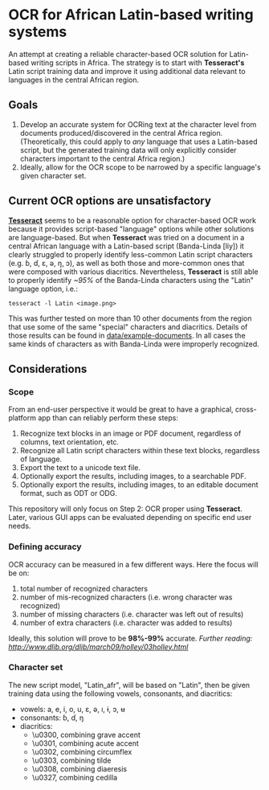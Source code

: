 # OCR for African Latin-based writing systems

An attempt at creating a reliable character-based OCR solution for Latin-based writing scripts in Africa. The strategy is to start with **Tesseract's** Latin script training data and improve it using additional data relevant to languages in the central African region.

## Goals

1. Develop an accurate system for OCRing text at the character level from documents produced/discovered in the central Africa region. (Theoretically, this could apply to *any* language that uses a Latin-based script, but the generated training data will only explicitly consider characters important to the central Africa region.)
1. Ideally, allow for the OCR scope to be narrowed by a specific language's
   given character set.

## Current OCR options are unsatisfactory

**[Tesseract](https://github.com/tesseract-ocr)** seems to be a reasonable option for character-based OCR work because it provides script-based "language" options while other solutions are language-based. But when **Tesseract** was tried on a document in a central African language with a Latin-based script (Banda-Linda [liy]) it clearly struggled to properly identify less-common Latin script characters (e.g. ɓ, ɗ, ɛ, ə, ŋ, ɔ), as well as both those and more-common ones that were composed with various diacritics. Nevertheless, **Tesseract** is still able to properly identify *~95%* of the Banda-Linda characters using the "Latin" language option, i.e.:
```
tesseract -l Latin <image.png>
```

This was further tested on more than 10 other documents from the region that use some of the same "special" characters and diacritics. Details of those results can be found in [data/example-documents](data/example-documents). In all cases the same kinds of characters as with Banda-Linda were improperly recognized.

## Considerations

### Scope

From an end-user perspective it would be great to have a graphical, cross-platform app than can reliably perform these steps:
1. Recognize text blocks in an image or PDF document, regardless of columns, text orientation, etc.
1. Recognize all Latin script characters within these text blocks, regardless of language.
1. Export the text to a unicode text file.
1. Optionally export the results, including images, to a searchable PDF.
1. Optionally export the results, including images, to an editable document format, such as ODT or ODG.

This repository will only focus on Step 2: OCR proper using **Tesseract**. Later, various GUI apps can be evaluated depending on specific end user needs.

### Defining accuracy

OCR accuracy can be measured in a few different ways. Here the focus will be on:
1. total number of recognized characters
1. number of mis-recognized characters (i.e. wrong character was recognized)
1. number of missing characters (i.e. character was left out of results)
1. number of extra characters (i.e. character was added to results)

Ideally, this solution will prove to be **98%-99%** accurate.
*Further reading: http://www.dlib.org/dlib/march09/holley/03holley.html*

### Character set

The new script model, "Latin_afr", will be based on "Latin", then be given training data using the following vowels, consonants, and diacritics:
- vowels: a, e, i, o, u, ɛ, ə, ı, ɨ, ɔ, ʉ
- consonants: ɓ, ɗ, ŋ
- diacritics:
  - \u0300, combining grave accent
  - \u0301, combining acute accent
  - \u0302, combining circumflex
  - \u0303, combining tilde
  - \u0308, combining diaeresis
  - \u0327, combining cedilla
